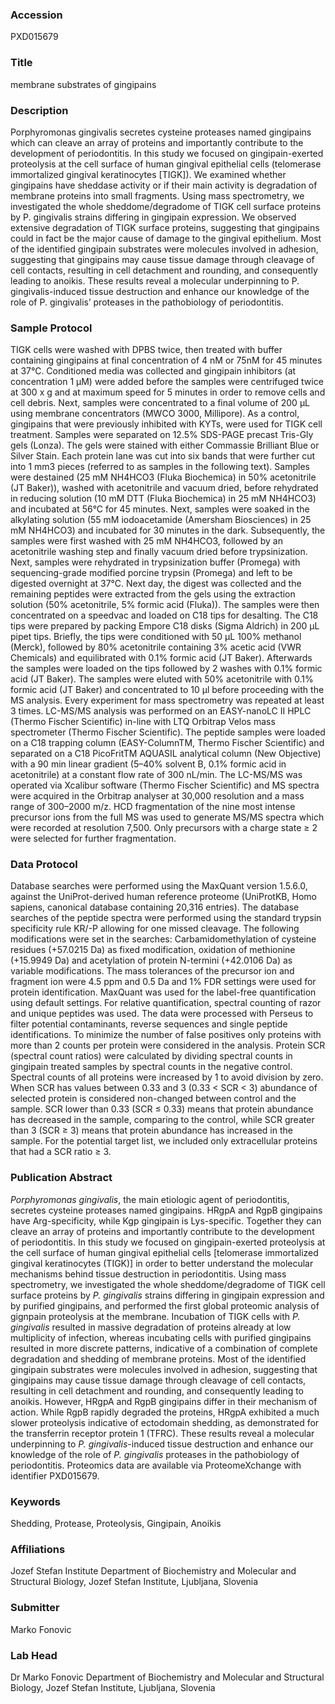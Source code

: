 ### Accession
PXD015679

### Title
membrane substrates of gingipains

### Description
Porphyromonas gingivalis secretes cysteine proteases named gingipains which can cleave an array of proteins and importantly contribute to the development of periodontitis. In this study we focused on gingipain-exerted proteolysis at the cell surface of human gingival epithelial cells (telomerase immortalized gingival keratinocytes [TIGK]). We examined whether gingipains have sheddase activity or if their main activity is degradation of membrane proteins into small fragments. Using mass spectrometry, we investigated the whole sheddome/degradome of TIGK cell surface proteins by P. gingivalis strains differing in gingipain expression. We observed extensive degradation of TIGK surface proteins, suggesting that gingipains could in fact be the major cause of damage to the gingival epithelium. Most of the identified gingipain substrates were molecules involved in adhesion, suggesting that gingipains may cause tissue damage through cleavage of cell contacts, resulting in cell detachment and rounding, and consequently leading to anoikis. These results reveal a molecular underpinning to P. gingivalis-induced tissue destruction and enhance our knowledge of the role of P. gingivalis’ proteases in the pathobiology of periodontitis.

### Sample Protocol
TIGK cells were washed with DPBS twice, then treated with buffer containing gingipains at final concentration of 4 nM or 75nM for 45 minutes at 37°C. Conditioned media was collected and gingipain inhibitors (at concentration 1 µM) were added before the samples were centrifuged twice at 300 x g and at maximum speed for 5 minutes in order to remove cells and cell debris. Next, samples were concentrated to a final volume of 200 µL using membrane concentrators (MWCO 3000, Millipore). As a control, gingipains that were previously inhibited with KYTs, were used for TIGK cell treatment. Samples were separated on 12.5% SDS-PAGE precast Tris-Gly gels (Lonza). The gels were stained with either Commassie Brilliant Blue or Silver Stain. Each protein lane was cut into six bands that were further cut into 1 mm3 pieces (referred to as samples in the following text). Samples were destained (25 mM NH4HCO3 (Fluka Biochemica) in 50% acetonitrile (JT Baker)), washed with acetonitrile and vacuum dried, before rehydrated in reducing solution (10 mM DTT (Fluka Biochemica) in 25 mM NH4HCO3) and incubated at 56°C for 45 minutes. Next, samples were soaked in the alkylating solution (55 mM iodoacetamide (Amersham Biosciences) in 25 mM NH4HCO3) and incubated for 30 minutes in the dark. Subsequently, the samples were first washed with 25 mM NH4HCO3, followed by an acetonitrile washing step and finally vacuum dried before trypsinization. Next, samples were rehydrated in trypsinization buffer (Promega) with sequencing-grade modified porcine trypsin (Promega) and left to be digested overnight at 37°C. Next day, the digest was collected and the remaining peptides were extracted from the gels using the extraction solution (50% acetonitrile, 5% formic acid (Fluka)). The samples were then concentrated on a speedvac and loaded on C18 tips for desalting. The C18 tips were prepared by packing Empore C18 disks (Sigma Aldrich) in 200 µL pipet tips. Briefly, the tips were conditioned with 50 µL 100% methanol (Merck), followed by 80% acetonitrile containing 3% acetic acid (VWR Chemicals) and equilibrated with 0.1% formic acid (JT Baker). Afterwards the samples were loaded on the tips followed by 2 washes with 0.1% formic acid (JT Baker). The samples were eluted with 50% acetonitrile with 0.1% formic acid (JT Baker) and concentrated to 10 µl before proceeding with the MS analysis. Every experiment for mass spectrometry was repeated at least 3 times. LC-MS/MS analysis was performed on an EASY-nanoLC II HPLC (Thermo Fischer Scientific) in-line with LTQ Orbitrap Velos mass spectrometer (Thermo Fischer Scientific). The peptide samples were loaded on a C18 trapping column (EASY-ColumnTM, Thermo Fischer Scientific) and separated on a C18 PicoFritTM AQUASIL analytical column (New Objective) with a 90 min linear gradient (5–40% solvent B, 0.1% formic acid in acetonitrile) at a constant flow rate of 300 nL/min. The LC-MS/MS was operated via Xcalibur software (Thermo Fischer Scientific) and MS spectra were acquired in the Orbitrap analyser at 30,000 resolution and a mass range of 300–2000 m/z. HCD fragmentation of the nine most intense precursor ions from the full MS was used to generate MS/MS spectra which were recorded at resolution 7,500. Only precursors with a charge state ≥ 2 were selected for further fragmentation.

### Data Protocol
Database searches were performed using the MaxQuant version 1.5.6.0, against the UniProt-derived human reference proteome (UniProtKB, Homo sapiens, canonical database containing 20,316 entries). The database searches of the peptide spectra were performed using the standard trypsin specificity rule KR/-P allowing for one missed cleavage. The following modifications were set in the searches: Carbamidomethylation of cysteine residues (+57.0215 Da) as fixed modification, oxidation of methionine (+15.9949 Da) and acetylation of protein N-termini (+42.0106 Da) as variable modifications. The mass tolerances of the precursor ion and fragment ion were 4.5 ppm and 0.5 Da and 1% FDR settings were used for protein identification. MaxQuant was used for the label-free quantification using default settings. For relative quantification, spectral counting of razor and unique peptides was used.  The data were processed with Perseus to filter potential contaminants, reverse sequences and single peptide identifications. To minimize the number of false positives only proteins with more than 2 counts per protein were considered in the analysis. Protein SCR (spectral count ratios) were calculated by dividing spectral counts in gingipain treated samples by spectral counts in the negative control. Spectral counts of all proteins were increased by 1 to avoid division by zero. When SCR has values between 0.33 and 3 (0.33 < SCR < 3) abundance of selected protein is considered non-changed between control and the sample. SCR lower than 0.33 (SCR ≤ 0.33) means that protein abundance has decreased in the sample, comparing to the control, while SCR greater than 3 (SCR ≥ 3) means that protein abundance has increased in the sample. For the potential target list, we included only extracellular proteins that had a SCR ratio ≥ 3.

### Publication Abstract
<i>Porphyromonas gingivalis</i>, the main etiologic agent of periodontitis, secretes cysteine proteases named gingipains. HRgpA and RgpB gingipains have Arg-specificity, while Kgp gingipain is Lys-specific. Together they can cleave an array of proteins and importantly contribute to the development of periodontitis. In this study we focused on gingipain-exerted proteolysis at the cell surface of human gingival epithelial cells [telomerase immortalized gingival keratinocytes (TIGK)] in order to better understand the molecular mechanisms behind tissue destruction in periodontitis. Using mass spectrometry, we investigated the whole sheddome/degradome of TIGK cell surface proteins by <i>P. gingivalis</i> strains differing in gingipain expression and by purified gingipains, and performed the first global proteomic analysis of gignpain proteolysis at the membrane. Incubation of TIGK cells with <i>P. gingivalis</i> resulted in massive degradation of proteins already at low multiplicity of infection, whereas incubating cells with purified gingipains resulted in more discrete patterns, indicative of a combination of complete degradation and shedding of membrane proteins. Most of the identified gingipain substrates were molecules involved in adhesion, suggesting that gingipains may cause tissue damage through cleavage of cell contacts, resulting in cell detachment and rounding, and consequently leading to anoikis. However, HRgpA and RgpB gingipains differ in their mechanism of action. While RgpB rapidly degraded the proteins, HRgpA exhibited a much slower proteolysis indicative of ectodomain shedding, as demonstrated for the transferrin receptor protein 1 (TFRC). These results reveal a molecular underpinning to <i>P. gingivalis</i>-induced tissue destruction and enhance our knowledge of the role of <i>P. gingivalis</i> proteases in the pathobiology of periodontitis. Proteomics data are available via ProteomeXchange with identifier PXD015679.

### Keywords
Shedding, Protease, Proteolysis, Gingipain, Anoikis

### Affiliations
Jozef Stefan Institute
Department of Biochemistry and Molecular and Structural Biology, Jozef Stefan Institute, Ljubljana, Slovenia

### Submitter
Marko Fonovic

### Lab Head
Dr Marko Fonovic
Department of Biochemistry and Molecular and Structural Biology, Jozef Stefan Institute, Ljubljana, Slovenia



